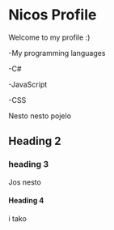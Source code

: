 # Nicos Profile

Welcome to my profile :)

-My programming languages

  -C#
  
  -JavaScript
  
  -CSS

Nesto nesto pojelo

## Heading 2

### heading 3

Jos nesto

#### Heading 4

i tako
